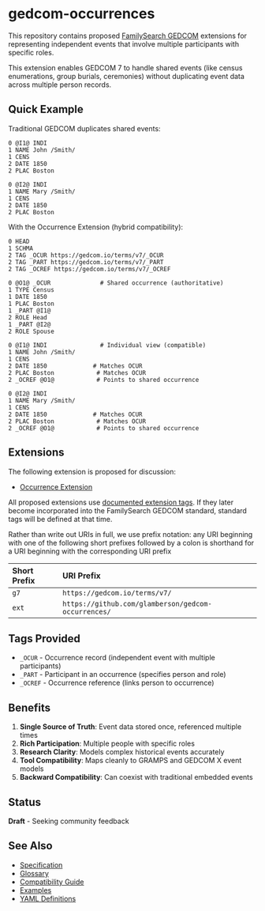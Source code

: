 # gedcom-occurrences

This repository contains proposed [FamilySearch GEDCOM](https://gedcom.io/specs/) extensions
for representing independent events that involve multiple participants with specific roles.

This extension enables GEDCOM 7 to handle shared events (like census enumerations, group burials, ceremonies) without duplicating event data across multiple person records.

## Quick Example

Traditional GEDCOM duplicates shared events:
```gedcom
0 @I1@ INDI
1 NAME John /Smith/
1 CENS
2 DATE 1850
2 PLAC Boston

0 @I2@ INDI  
1 NAME Mary /Smith/
1 CENS
2 DATE 1850
2 PLAC Boston
```

With the Occurrence Extension (hybrid compatibility):
```gedcom
0 HEAD
1 SCHMA
2 TAG _OCUR https://gedcom.io/terms/v7/_OCUR
2 TAG _PART https://gedcom.io/terms/v7/_PART
2 TAG _OCREF https://gedcom.io/terms/v7/_OCREF

0 @O1@ _OCUR              # Shared occurrence (authoritative)
1 TYPE Census
1 DATE 1850
1 PLAC Boston
1 _PART @I1@
2 ROLE Head
1 _PART @I2@
2 ROLE Spouse

0 @I1@ INDI               # Individual view (compatible)
1 NAME John /Smith/
1 CENS
2 DATE 1850             # Matches OCUR
2 PLAC Boston            # Matches OCUR
2 _OCREF @O1@            # Points to shared occurrence

0 @I2@ INDI
1 NAME Mary /Smith/
1 CENS
2 DATE 1850             # Matches OCUR
2 PLAC Boston            # Matches OCUR
2 _OCREF @O1@            # Points to shared occurrence
```

## Extensions

The following extension is proposed for discussion:

* [Occurrence Extension](occurrence-extension.md)

All proposed extensions use [documented extension tags](https://gedcom.io/specifications/FamilySearchGEDCOMv7.html#extension-tags). If they later become incorporated into the FamilySearch GEDCOM standard, standard tags will be defined at that time.

Rather than write out URIs in full, we use prefix notation: any URI beginning with one
of the following short prefixes followed by a colon is shorthand for a URI beginning
with the corresponding URI prefix

| Short Prefix | URI Prefix                                          |
|:-------------|:----------------------------------------------------|
| `g7`         | `https://gedcom.io/terms/v7/`                       |
| `ext`        | `https://github.com/glamberson/gedcom-occurrences/` |

## Tags Provided

- `_OCUR` - Occurrence record (independent event with multiple participants)
- `_PART` - Participant in an occurrence (specifies person and role)
- `_OCREF` - Occurrence reference (links person to occurrence)

## Benefits

1. **Single Source of Truth**: Event data stored once, referenced multiple times
2. **Rich Participation**: Multiple people with specific roles
3. **Research Clarity**: Models complex historical events accurately
4. **Tool Compatibility**: Maps cleanly to GRAMPS and GEDCOM X event models
5. **Backward Compatibility**: Can coexist with traditional embedded events

## Status

**Draft** - Seeking community feedback

## See Also

- [Specification](occurrence-extension.md)
- [Glossary](GLOSSARY.md)
- [Compatibility Guide](compatibility.md)
- [Examples](examples/)
- [YAML Definitions](yaml/)